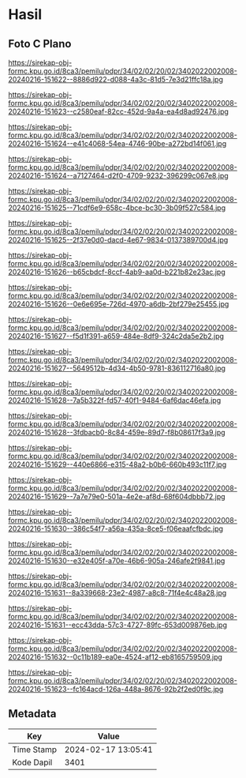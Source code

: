 # Hasil

## Foto C Plano

https://sirekap-obj-formc.kpu.go.id/8ca3/pemilu/pdpr/34/02/02/20/02/3402022002008-20240216-151622--8886d922-d088-4a3c-81d5-7e3d21ffc18a.jpg

https://sirekap-obj-formc.kpu.go.id/8ca3/pemilu/pdpr/34/02/02/20/02/3402022002008-20240216-151623--c2580eaf-82cc-452d-9a4a-ea4d8ad92476.jpg

https://sirekap-obj-formc.kpu.go.id/8ca3/pemilu/pdpr/34/02/02/20/02/3402022002008-20240216-151624--e41c4068-54ea-4746-90be-a272bd14f061.jpg

https://sirekap-obj-formc.kpu.go.id/8ca3/pemilu/pdpr/34/02/02/20/02/3402022002008-20240216-151624--a7127464-d2f0-4709-9232-396299c067e8.jpg

https://sirekap-obj-formc.kpu.go.id/8ca3/pemilu/pdpr/34/02/02/20/02/3402022002008-20240216-151625--71cdf6e9-658c-4bce-bc30-3b09f527c584.jpg

https://sirekap-obj-formc.kpu.go.id/8ca3/pemilu/pdpr/34/02/02/20/02/3402022002008-20240216-151625--2f37e0d0-dacd-4e67-9834-0137389700d4.jpg

https://sirekap-obj-formc.kpu.go.id/8ca3/pemilu/pdpr/34/02/02/20/02/3402022002008-20240216-151626--b65cbdcf-8ccf-4ab9-aa0d-b221b82e23ac.jpg

https://sirekap-obj-formc.kpu.go.id/8ca3/pemilu/pdpr/34/02/02/20/02/3402022002008-20240216-151626--0e6e695e-726d-4970-a6db-2bf279e25455.jpg

https://sirekap-obj-formc.kpu.go.id/8ca3/pemilu/pdpr/34/02/02/20/02/3402022002008-20240216-151627--f5d1f391-a659-484e-8df9-324c2da5e2b2.jpg

https://sirekap-obj-formc.kpu.go.id/8ca3/pemilu/pdpr/34/02/02/20/02/3402022002008-20240216-151627--5649512b-4d34-4b50-9781-836112716a80.jpg

https://sirekap-obj-formc.kpu.go.id/8ca3/pemilu/pdpr/34/02/02/20/02/3402022002008-20240216-151628--7a5b322f-fd57-40f1-9484-6af6dac46efa.jpg

https://sirekap-obj-formc.kpu.go.id/8ca3/pemilu/pdpr/34/02/02/20/02/3402022002008-20240216-151628--3fdbacb0-8c84-459e-89d7-f8b08617f3a9.jpg

https://sirekap-obj-formc.kpu.go.id/8ca3/pemilu/pdpr/34/02/02/20/02/3402022002008-20240216-151629--440e6866-e315-48a2-b0b6-660b493c11f7.jpg

https://sirekap-obj-formc.kpu.go.id/8ca3/pemilu/pdpr/34/02/02/20/02/3402022002008-20240216-151629--7a7e79e0-501a-4e2e-af8d-68f604dbbb72.jpg

https://sirekap-obj-formc.kpu.go.id/8ca3/pemilu/pdpr/34/02/02/20/02/3402022002008-20240216-151630--386c54f7-a56a-435a-8ce5-f06eaafcfbdc.jpg

https://sirekap-obj-formc.kpu.go.id/8ca3/pemilu/pdpr/34/02/02/20/02/3402022002008-20240216-151630--e32e405f-a70e-46b6-905a-246afe2f9841.jpg

https://sirekap-obj-formc.kpu.go.id/8ca3/pemilu/pdpr/34/02/02/20/02/3402022002008-20240216-151631--8a339668-23e2-4987-a8c8-71f4e4c48a28.jpg

https://sirekap-obj-formc.kpu.go.id/8ca3/pemilu/pdpr/34/02/02/20/02/3402022002008-20240216-151631--ecc43dda-57c3-4727-89fc-653d009876eb.jpg

https://sirekap-obj-formc.kpu.go.id/8ca3/pemilu/pdpr/34/02/02/20/02/3402022002008-20240216-151632--0c11b189-ea0e-4524-af12-eb8165759509.jpg

https://sirekap-obj-formc.kpu.go.id/8ca3/pemilu/pdpr/34/02/02/20/02/3402022002008-20240216-151623--fc164acd-126a-448a-8676-92b2f2ed0f9c.jpg


## Metadata

| Key        | Value               |
| ---------- | ------------------- |
| Time Stamp | 2024-02-17 13:05:41 |
| Kode Dapil | 3401                |



